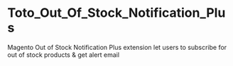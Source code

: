Toto_Out_Of_Stock_Notification_Plus
===================================

Magento Out of Stock Notification Plus extension let users to subscribe for out of stock products &amp; get alert email
